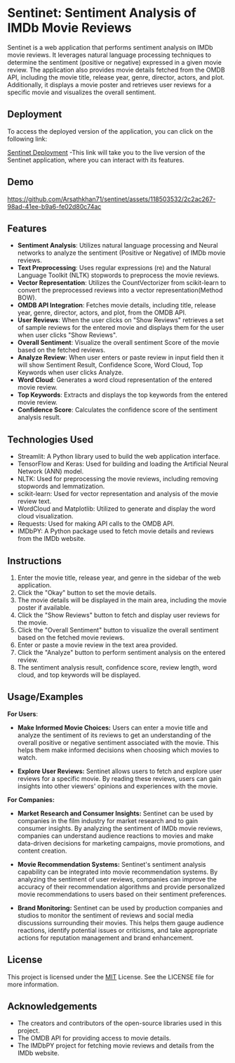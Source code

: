 
# Sentinet: Sentiment Analysis of IMDb Movie Reviews

Sentinet is a web application that performs sentiment analysis on IMDb movie reviews. It leverages natural language processing techniques to determine the sentiment (positive or negative) expressed in a given movie review. The application also provides movie details fetched from the OMDB API, including the movie title, release year, genre, director, actors, and plot. Additionally, it displays a movie poster and retrieves user reviews for a specific movie and visualizes the overall sentiment.

## Deployment
To access the deployed version of the application, you can click on the following link:

[Sentinet Deployment](https://sentinet-4sl2dm61akr.streamlit.app/)
-This link will take you to the live version of the Sentinet application, where you can interact with its features.

## Demo

https://github.com/Arsathkhan71/sentinet/assets/118503532/2c2ac267-98ad-41ee-b9a6-fe02d80c74ac

## Features

- **Sentiment Analysis**: Utilizes natural language processing and Neural networks to analyze the sentiment (Positive or Negative) of IMDb movie reviews.
- **Text Preprocessing**: Uses regular expressions (re) and the Natural Language Toolkit (NLTK) stopwords to preprocess the movie reviews.
- **Vector Representation**: Utilizes the CountVectorizer from scikit-learn to convert the preprocessed reviews into a vector representation(Method BOW).
- **OMDB API Integration**: Fetches movie details, including title, release year, genre, director, actors, and plot, from the OMDB API.
- **User Reviews**: When the user clicks on "Show Reviews" retrieves a set of sample reviews for the entered movie and displays them for the user when user clicks "Show Reviews".
- **Overall Sentiment**: Visualize the overall sentiment Score of the movie based on the fetched reviews.
- **Analyze Review**: When user enters or paste review in input field then it will show Sentiment Result, Confidence Score, Word Cloud, Top Keywords when user clicks Analyze.
- **Word Cloud**: Generates a word cloud representation of the entered movie review.
- **Top Keywords**: Extracts and displays the top keywords from the entered movie review.
- **Confidence Score**: Calculates the confidence score of the sentiment analysis result.


## Technologies Used

- Streamlit: A Python library used to build the web application interface.
- TensorFlow and Keras: Used for building and loading the Artificial Neural Network (ANN) model.
- NLTK: Used for preprocessing the movie reviews, including removing stopwords and lemmatization.
- scikit-learn: Used for vector representation and analysis of the movie review text.
- WordCloud and Matplotlib: Utilized to generate and display the word cloud visualization.
- Requests: Used for making API calls to the OMDB API.
- IMDbPY: A Python package used to fetch movie details and reviews from the IMDb website.

## Instructions

1. Enter the movie title, release year, and genre in the sidebar of the web application.
2. Click the "Okay" button to set the movie details.
3. The movie details will be displayed in the main area, including the movie poster if available.
4. Click the "Show Reviews" button to fetch and display user reviews for the movie.
5. Click the "Overall Sentiment" button to visualize the overall sentiment based on the fetched movie reviews.
6. Enter or paste a movie review in the text area provided.
7. Click the "Analyze" button to perform sentiment analysis on the entered review.
8. The sentiment analysis result, confidence score, review length, word cloud, and top keywords will be displayed.
## Usage/Examples

**For Users**:
- **Make Informed Movie Choices:** Users can enter a movie title and analyze the sentiment of its reviews to get an understanding of the overall positive or negative sentiment associated with the movie. This helps them make informed decisions when choosing which movies to watch.

- **Explore User Reviews:** Sentinet allows users to fetch and explore user reviews for a specific movie. By reading these reviews, users can gain insights into other viewers' opinions and experiences with the movie.

**For Companies:**

- **Market Research and Consumer Insights:** Sentinet can be used by companies in the film industry for market research and to gain consumer insights. By analyzing the sentiment of IMDb movie reviews, companies can understand audience reactions to movies and make data-driven decisions for marketing campaigns, movie promotions, and content creation.

- **Movie Recommendation Systems:** Sentinet's sentiment analysis capability can be integrated into movie recommendation systems. By analyzing the sentiment of user reviews, companies can improve the accuracy of their recommendation algorithms and provide personalized movie recommendations to users based on their sentiment preferences.

- **Brand Monitoring:** Sentinet can be used by production companies and studios to monitor the sentiment of reviews and social media discussions surrounding their movies. This helps them gauge audience reactions, identify potential issues or criticisms, and take appropriate actions for reputation management and brand enhancement.


## License

This project is licensed under the [MIT](https://choosealicense.com/licenses/mit/) License. See the LICENSE file for more information.

## Acknowledgements

- The creators and contributors of the open-source libraries used in this project.
- The OMDB API for providing access to movie details.
- The IMDbPY project for fetching movie reviews and details from the IMDb website.



